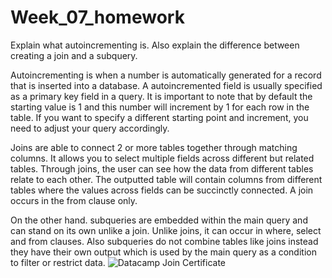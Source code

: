 # Week_07_homework
Explain what autoincrementing is. Also explain the difference between creating a join and a subquery.

Autoincrementing is when a number is automatically generated for a record that is inserted into a database.  A autoincremented field is usually specified as a primary key field in a query. It is important to note that by default the starting value is 1 and this number will increment by 1 for each row in the table. If you want to specify a different starting point and increment, you need to adjust your query accordingly.

Joins are able to connect 2 or more tables together through matching columns. It allows you to select multiple fields across different but related tables. Through joins, the user can see how the data from different tables relate to each other. The outputted table will contain columns from different tables where the values across fields can be succinctly connected. A join occurs in the from clause only.

On the other hand. subqueries are embedded within the main query and can stand on its own unlike a join. Unlike joins, it can occur in where, select and from clauses. Also subqueries do not combine tables like joins instead they have their own output which is used by the main query as a condition to filter or restrict data. 
![Datacamp Join Certificate](https://user-images.githubusercontent.com/69228806/139956372-9ff22567-3d5c-4903-be0f-32f25565721f.png)
